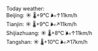 Today weather:  
Beijing: ☀️   🌡️+9°C 🌬️↑11km/h  
Tianjin: ☀️   🌡️+9°C 🌬️↗11km/h  
Shijiazhuang: ☀️   🌡️+8°C 🌬️↑11km/h  
Tangshan: ☀️   🌡️+10°C 🌬️↗17km/h  
